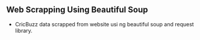 ## Web Scrapping Using Beautiful Soup
* CricBuzz data scrapped from website usi ng beautiful soup and request library. [](url)
